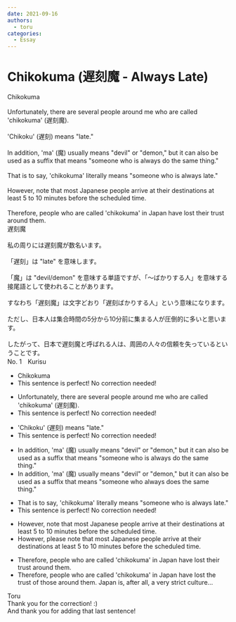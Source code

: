 ```yaml
---
date: 2021-09-16
authors:
  - toru
categories:
  - Essay
---
```


<h1 id="subject_show">Chikokuma (遅刻魔 - Always Late)</h1>
<div class="date" hidden>Sep 16, 2021 13:19</div>
<div id="post"><div id="body_show_ori">
Chikokuma<br/><br/>Unfortunately, there are several people around me who are called 'chikokuma' (遅刻魔).<br/><br/>'Chikoku' (遅刻) means "late."<br/><br/>In addition, 'ma' (魔) usually means "devil" or "demon," but it can also be used as a suffix that means "someone who is always do the same thing."<br/><br/>That is to say, 'chikokuma' literally means "someone who is always late."<br/><br/>However, note that most Japanese people arrive at their destinations at least 5 to 10 minutes before the scheduled time.<br/><br/>Therefore, people who are called 'chikokuma' in Japan have lost their trust around them.
</div></div>

<!-- more -->

<div id="post_ja"><div id="body_show_mo">
遅刻魔<br/><br/>私の周りには遅刻魔が数名います。<br/><br/>「遅刻」は "late" を意味します。<br/><br/>「魔」は "devil/demon" を意味する単語ですが、「～ばかりする人」を意味する接尾語として使われることがあります。<br/><br/>すなわち「遅刻魔」は文字どおり「遅刻ばかりする人」という意味になります。<br/><br/>ただし、日本人は集合時間の5分から10分前に集まる人が圧倒的に多いと思います。<br/><br/>したがって、日本で遅刻魔と呼ばれる人は、周囲の人々の信頼を失っているということです。
</div></div>
<div id="block"><div class="first_name"> No. 1　<span class="just_name">Kurisu</span></div><div id="block2">
<ul class="correction_field">
<li class="incorrect">Chikokuma</li>
<li class="corrected perfect">This sentence is perfect! No correction needed!</li>
</ul>
<ul class="correction_field">
<li class="incorrect">Unfortunately, there are several people around me who are called 'chikokuma' (遅刻魔).</li>
<li class="corrected perfect">This sentence is perfect! No correction needed!</li>
</ul>
<ul class="correction_field">
<li class="incorrect">'Chikoku' (遅刻) means "late."</li>
<li class="corrected perfect">This sentence is perfect! No correction needed!</li>
</ul>
<ul class="correction_field">
<li class="incorrect">In addition, 'ma' (魔) usually means "devil" or "demon," but it can also be used as a suffix that means "someone who is always do the same thing."</li>
<li class="corrected correct">
In addition, 'ma' (魔) usually means "devil" or "demon," but it can also be used as a suffix that means "someone who always does the same thing."
</li>
</ul>
<ul class="correction_field">
<li class="incorrect">That is to say, 'chikokuma' literally means "someone who is always late."</li>
<li class="corrected perfect">This sentence is perfect! No correction needed!</li>
</ul>
<ul class="correction_field">
<li class="incorrect">However, note that most Japanese people arrive at their destinations at least 5 to 10 minutes before the scheduled time.</li>
<li class="corrected correct">
However, please note that most Japanese people arrive at their destinations at least 5 to 10 minutes before the scheduled time.
</li>
</ul>
<ul class="correction_field">
<li class="incorrect">Therefore, people who are called 'chikokuma' in Japan have lost their trust around them.</li>
<li class="corrected correct">
Therefore, people who are called 'chikokuma' in Japan have lost the trust of those around them. Japan is, after all, a very strict culture...
</li>
</ul>
</div><div class="name"><span class="just_name">Toru</span><br>
Thank you for the correction! :)<br/>And thank you for adding that last sentence!
</div>
</div>
